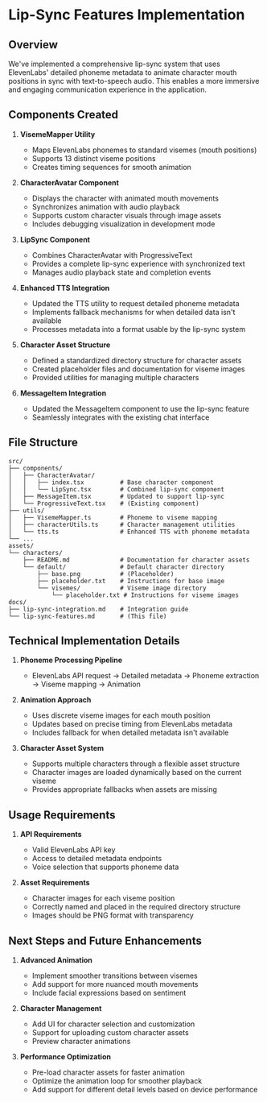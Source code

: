 # Lip-Sync Features Implementation

## Overview

We've implemented a comprehensive lip-sync system that uses ElevenLabs' detailed phoneme metadata to animate character mouth positions in sync with text-to-speech audio. This enables a more immersive and engaging communication experience in the application.

## Components Created

1. **VisemeMapper Utility**
   - Maps ElevenLabs phonemes to standard visemes (mouth positions)
   - Supports 13 distinct viseme positions
   - Creates timing sequences for smooth animation

2. **CharacterAvatar Component**
   - Displays the character with animated mouth movements
   - Synchronizes animation with audio playback
   - Supports custom character visuals through image assets
   - Includes debugging visualization in development mode

3. **LipSync Component**
   - Combines CharacterAvatar with ProgressiveText
   - Provides a complete lip-sync experience with synchronized text
   - Manages audio playback state and completion events

4. **Enhanced TTS Integration**
   - Updated the TTS utility to request detailed phoneme metadata
   - Implements fallback mechanisms for when detailed data isn't available
   - Processes metadata into a format usable by the lip-sync system

5. **Character Asset Structure**
   - Defined a standardized directory structure for character assets
   - Created placeholder files and documentation for viseme images
   - Provided utilities for managing multiple characters

6. **MessageItem Integration**
   - Updated the MessageItem component to use the lip-sync feature
   - Seamlessly integrates with the existing chat interface

## File Structure

```
src/
├── components/
│   ├── CharacterAvatar/
│   │   ├── index.tsx          # Base character component
│   │   └── LipSync.tsx        # Combined lip-sync component
│   ├── MessageItem.tsx        # Updated to support lip-sync
│   └── ProgressiveText.tsx    # (Existing component)
├── utils/
│   ├── VisemeMapper.ts        # Phoneme to viseme mapping
│   ├── characterUtils.ts      # Character management utilities
│   └── tts.ts                 # Enhanced TTS with phoneme metadata
└── ...
assets/
└── characters/
    ├── README.md              # Documentation for character assets
    └── default/               # Default character directory
        ├── base.png           # (Placeholder)
        ├── placeholder.txt    # Instructions for base image
        └── visemes/           # Viseme image directory
            └── placeholder.txt # Instructions for viseme images
docs/
├── lip-sync-integration.md    # Integration guide
└── lip-sync-features.md       # (This file)
```

## Technical Implementation Details

1. **Phoneme Processing Pipeline**
   - ElevenLabs API request → Detailed metadata → Phoneme extraction → Viseme mapping → Animation

2. **Animation Approach**
   - Uses discrete viseme images for each mouth position
   - Updates based on precise timing from ElevenLabs metadata
   - Includes fallback for when detailed metadata isn't available

3. **Character Asset System**
   - Supports multiple characters through a flexible asset structure
   - Character images are loaded dynamically based on the current viseme
   - Provides appropriate fallbacks when assets are missing

## Usage Requirements

1. **API Requirements**
   - Valid ElevenLabs API key
   - Access to detailed metadata endpoints
   - Voice selection that supports phoneme data

2. **Asset Requirements**
   - Character images for each viseme position
   - Correctly named and placed in the required directory structure
   - Images should be PNG format with transparency

## Next Steps and Future Enhancements

1. **Advanced Animation**
   - Implement smoother transitions between visemes
   - Add support for more nuanced mouth movements
   - Include facial expressions based on sentiment

2. **Character Management**
   - Add UI for character selection and customization
   - Support for uploading custom character assets
   - Preview character animations

3. **Performance Optimization**
   - Pre-load character assets for faster animation
   - Optimize the animation loop for smoother playback
   - Add support for different detail levels based on device performance 